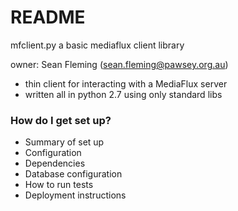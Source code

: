 # README #

mfclient.py a basic mediaflux client library

owner: Sean Fleming (sean.fleming@pawsey.org.au)

* thin client for interacting with a MediaFlux server
* written all in python 2.7 using only standard libs

### How do I get set up? ###

* Summary of set up
* Configuration
* Dependencies
* Database configuration
* How to run tests
* Deployment instructions